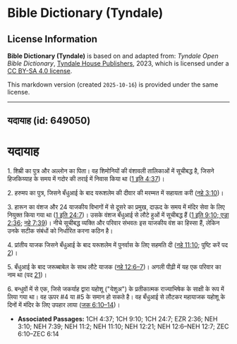 # Bible Dictionary (Tyndale)

## License Information

**Bible Dictionary (Tyndale)** is based on and adapted from: _Tyndale Open Bible Dictionary_, [Tyndale House Publishers](https://tyndaleopenresources.com/), 2023, which is licensed under a [CC BY-SA 4.0 license](https://creativecommons.org/licenses/by-sa/4.0/legalcode.en).

This markdown version (created `2025-10-16`) is provided under the same license.



--------------------------------

## यदायाह (id: 649050)

यदायाह
======

1\. शिम्री का पुत्र और अल्लोन का पिता। वह शिमोनियों की वंशावली तालिकाओं में सूचीबद्ध है, जिसने हिजकिय्याह के समय में गदोर की तराई में निवास किया था ([1 इति 4:37](https://ref.ly/1Chr4:37))।

2\. हरुमप का पुत्र, जिसने बँधुआई के बाद यरूशलेम की दीवार की मरम्मत में सहायता करी ([नहे 3:10](https://ref.ly/Neh3:10))।

3\. हारून का वंशज और 24 याजकीय विभागों में से दूसरे का प्रमुख, दाऊद के समय में मंदिर सेवा के लिए नियुक्त किया गया था ([1 इति 24:7](https://ref.ly/1Chr24:7))। उसके वंशज बँधुआई से लौटे हुओं में सूचीबद्ध हैं ([1 इति 9:10; एज्रा](https://ref.ly/1Chr9:10) [2:36](https://ref.ly/Ezra2:36); [नहे 7:39](https://ref.ly/Neh7:39))। नीचे सूचीबद्ध व्यक्ति और परिवार संभवतः इस याजकीय वंश का हिस्सा हैं, लेकिन उनके सटीक संबंधों को निर्धारित करना कठिन है।

4\. प्रांतीय याजक जिसने बँधुआई के बाद यरूशलेम में पुनर्वास के लिए सहमति दी ([नहे 11:10](https://ref.ly/Neh11:10); पुष्टि करें पद [2](https://ref.ly/Neh11:2))।

5\. बँधुआई के बाद जरूब्बाबेल के साथ लौटे याजक ([नहे 12:6–7](https://ref.ly/Neh12:6-Neh12:7))। अगली पीढ़ी में यह एक परिवार का नाम था (पद [21](https://ref.ly/Neh12:21))।

6\. बन्धुवों में से एक, जिसे जकर्याह द्वारा यहोशू ("येशुअ") के प्रतीकात्मक राज्याभिषेक के साक्षी के रूप में लिया गया था। वह ऊपर \#4 या \#5 के समान हो सकते है। वह बँधुआई से लौटकर महायाजक यहोशू के दिनों में मंदिर के लिए उपहार लाया ([जक 6:10–14](https://ref.ly/Zech6:10-Zech6:14))।

* **Associated Passages:** 1CH 4:37; 1CH 9:10; 1CH 24:7; EZR 2:36; NEH 3:10; NEH 7:39; NEH 11:2; NEH 11:10; NEH 12:21; NEH 12:6–NEH 12:7; ZEC 6:10–ZEC 6:14

